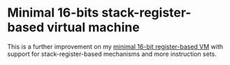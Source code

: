 # Minimal 16-bits stack-register-based virtual machine
This is a further improvement on my [minimal 16-bit register-based VM](https://github.com/Jesserc/Goreg-vm) with support for stack-register-based mechanisms and more instruction sets.

<!--
# How it works

The VM CPU has small dedicated memory cells (registers) that hold values used while the CPU executes its operations.
We can move values from main memory to registers, registers to memory, and registers to registers.

# Overview

## 1. Components:

#### a. CPU Structure:

- `Memory`: A slice of uint16 to emulate the VM's memory.
- `Register Names`: A slice of strings representing the names of the registers.

```go
// ip = Instruction Pointer (IP) (register in the CPU that holds the memory address of the next instruction to be executed),
// acc = Accumulator (register in the CPU that holds the result of arithmetic operations),
// r1 - r8 = random registers
registerNames: []string{"ip", "acc", "r1", "r2", "r3", "r4", "r5", "r6", "r7", "r8"},
```

- `Registers`: A slice of uint16 to store the values of the registers.
- `Register Map`: A map to link register names to their indices in the registers slice.

#### b. NewCPU Function:

Initializes a new CPU with a given memory, a set of register names, an empty register map, and a register slice of a specified size.

#### c. Instruction set:

Only three instructions are defined:

```go
const (
	MOV_LIT_R1  = 0x10 // move literal r1 (register)
	MOV_LIT_R2  = 0x11 // move literal r2 (register)
	ADD_REG_REG = 0x12 // add register (r1) to register (r2)
)
```

## 2. Function Operations:

#### a. Register Operations:

- `getRegister`: Searches for a register by name and returns its value. Returns an error if the register name is not found.
- `setRegister`: Searches for a register by name and sets its value. Returns an error if the register name is not found.

#### b. Instruction Fetching and Execution (functions):

- `fetch`: Fetches the next instruction from memory, increments the instruction pointer (ip), and returns the instruction.
- `fetch16`: Calls fetch to get the next 16-bit instruction from memory.
- `execute`: Decodes and executes a given instruction.
  The supported instructions are:

  - `MOV_LIT_R1`: Moves a literal value into register r1.
  - `MOV_LIT_R2`: Moves a literal value into register r2.
  - `ADD_REG_REG`: Adds the values of two registers and stores the result in the accumulator (acc) register.

#### c. Step:

- `step`:
  Calls fetch and execute functions in sequence to fetch and execute the next instruction.

### d. `Debug`:

- `debug`:
  Prints the values of all registers in a formatted manner, padding the hexadecimal representation of register values with leading zeros to ensure a consistent width of 4 characters.

## 3. Execution Steps:

A block comment in `cpu.go` illustrates the sequence of state changes when executing a series of `step` instructions.

## 4. Missing/Incomplete Parts:

- #### Error Handling:

  Error handling could be improved, particularly in the fetch, fetch16, execute, and step methods, where errors are currently ignored on purpose.

- #### Instruction Set:

  The instruction set is limited (by design).

- #### Instruction Encoding/Decoding:
  There's no formalized instruction encoding/decoding scheme.
  -->
